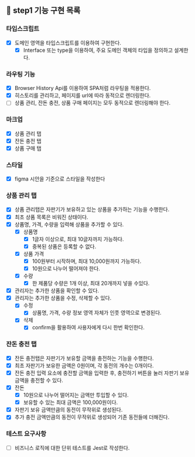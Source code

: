 ## 🎯 step1 기능 구현 목록

### 타입스크립트

- [x] 도메인 영역을 타입스크립트를 이용하여 구현한다.
  - [x] Interface 또는 type을 이용하여, 주요 도메인 객체의 타입을 정의하고 설계한다.

### 라우팅 기능

- [x] Browser History Api를 이용하여 SPA처럼 라우팅을 적용한다.
- [x] 히스토리를 관리하고, 페이지를 url에 따라 동적으로 렌더링한다.
- [ ] 상품 관리, 잔돈 충전, 상품 구매 페이지는 모두 동적으로 렌더링해야 한다.

### 마크업

- [x] 상품 관리 탭
- [x] 잔돈 충전 탭
- [x] 상품 구매 탭

### 스타일

- [x] figma 시안을 기준으로 스타일을 작성한다

### 상품 관리 탭

- [x] 상품 관리탭은 자판기가 보유하고 있는 상품을 추가하는 기능을 수행한다.
- [x] 최초 상품 목록은 비워진 상태이다.
- [x] 상품명, 가격, 수량을 입력해 상품을 추가할 수 있다.
  - [x] 상품명
    - [x] 1글자 이상으로, 최대 10글자까지 가능하다.
    - [x] 중복된 상품은 등록할 수 없다.
  - [x] 상품 가격
    - [x] 100원부터 시작하며, 최대 10,000원까지 가능하다.
    - [x] 10원으로 나누어 떨어져야 한다.
  - [x] 수량
    - [x] 한 제품당 수량은 1개 이상, 최대 20개까지 넣을 수있다.
- [x] 관리자는 추가한 상품을 확인할 수 있다.
- [x] 관리자는 추가한 상품을 수정, 삭제할 수 있다.
  - [x] 수정
    - [x] 상품명, 가격, 수량 정보 영역 자체가 인풋 영역으로 변경된다.
  - [x] 삭제
    - [x] confirm을 활용하여 사용자에게 다시 한번 확인한다.

### 잔돈 충전 탭

- [x] 잔돈 충전탭은 자판기가 보유할 금액을 충전하는 기능을 수행한다.
- [x] 최초 자판기가 보유한 금액은 0원이며, 각 동전의 개수는 0개이다.
- [x] 잔돈 충전 입력 요소에 충전할 금액을 입력한 후, 충전하기 버튼을 눌러 자판기 보유 금액을 충전할 수 있다.
- [x] 잔돈
  - [x] 10원으로 나누어 떨어지는 금액만 투입할 수 있다.
  - [x] 보유할 수 있는 최대 금액은 100,000원이다.
- [x] 자판기 보유 금액만큼의 동전이 무작위로 생성된다.
- [x] 추가 충전 금액만큼의 동전이 무작위로 생성되어 기존 동전들에 더해진다.

### 테스트 요구사항

- [ ] 비즈니스 로직에 대한 단위 테스트를 Jest로 작성한다.
